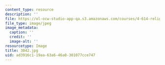 ```yaml
---
content_type: resource
description: ''
file: https://ol-ocw-studio-app-qa.s3.amazonaws.com/courses/4-614-religious-architecture-and-islamic-cultures-fall-2002/ad3916c119aa63a646a0301077cce747_3042.jpg
file_type: image/jpeg
image_metadata:
  caption: ''
  credit: ''
  image-alt: ''
resourcetype: Image
title: 3042.jpg
uid: ad3916c1-19aa-63a6-46a0-301077cce747
---
```

